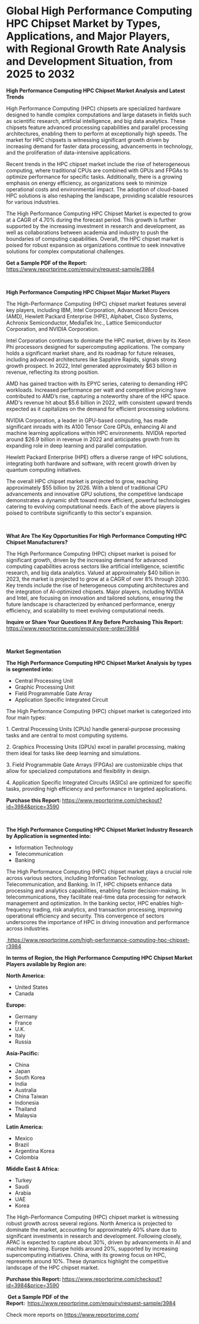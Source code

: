 <p><h1>Global High Performance Computing HPC Chipset Market by Types, Applications, and Major Players, with Regional Growth Rate Analysis and Development Situation, from 2025 to 2032</h1></p><p><strong>High Performance Computing HPC Chipset Market Analysis and Latest Trends</strong></p>
<p><p>High Performance Computing (HPC) chipsets are specialized hardware designed to handle complex computations and large datasets in fields such as scientific research, artificial intelligence, and big data analytics. These chipsets feature advanced processing capabilities and parallel processing architectures, enabling them to perform at exceptionally high speeds. The market for HPC chipsets is witnessing significant growth driven by increasing demand for faster data processing, advancements in technology, and the proliferation of data-intensive applications.</p><p>Recent trends in the HPC chipset market include the rise of heterogeneous computing, where traditional CPUs are combined with GPUs and FPGAs to optimize performance for specific tasks. Additionally, there is a growing emphasis on energy efficiency, as organizations seek to minimize operational costs and environmental impact. The adoption of cloud-based HPC solutions is also reshaping the landscape, providing scalable resources for various industries.</p><p>The High Performance Computing HPC Chipset Market is expected to grow at a CAGR of 4.70% during the forecast period. This growth is further supported by the increasing investment in research and development, as well as collaborations between academia and industry to push the boundaries of computing capabilities. Overall, the HPC chipset market is poised for robust expansion as organizations continue to seek innovative solutions for complex computational challenges.</p></p>
<p><strong>Get a Sample PDF of the Report:&nbsp;</strong> <a href="https://www.reportprime.com/enquiry/request-sample/3984?utm_campaign=3582&utm_medium=2&utm_source=Github&utm_content=ia&utm_term=18032025&utm_id=high-performance-computing-hpc-chipset">https://www.reportprime.com/enquiry/request-sample/3984</a></p>
<p>&nbsp;</p>
<p><strong>High Performance Computing HPC Chipset Major Market Players</strong></p>
<p><p>The High-Performance Computing (HPC) chipset market features several key players, including IBM, Intel Corporation, Advanced Micro Devices (AMD), Hewlett Packard Enterprise (HPE), Alphabet, Cisco Systems, Achronix Semiconductor, MediaTek Inc., Lattice Semiconductor Corporation, and NVIDIA Corporation. </p><p>Intel Corporation continues to dominate the HPC market, driven by its Xeon Phi processors designed for supercomputing applications. The company holds a significant market share, and its roadmap for future releases, including advanced architectures like Sapphire Rapids, signals strong growth prospect. In 2022, Intel generated approximately $63 billion in revenue, reflecting its strong position.</p><p>AMD has gained traction with its EPYC series, catering to demanding HPC workloads. Increased performance per watt and competitive pricing have contributed to AMD’s rise, capturing a noteworthy share of the HPC space. AMD's revenue hit about $5.6 billion in 2022, with consistent upward trends expected as it capitalizes on the demand for efficient processing solutions.</p><p>NVIDIA Corporation, a leader in GPU-based computing, has made significant inroads with its A100 Tensor Core GPUs, enhancing AI and machine learning applications within HPC environments. NVIDIA reported around $26.9 billion in revenue in 2022 and anticipates growth from its expanding role in deep learning and parallel computation.</p><p>Hewlett Packard Enterprise (HPE) offers a diverse range of HPC solutions, integrating both hardware and software, with recent growth driven by quantum computing initiatives. </p><p>The overall HPC chipset market is projected to grow, reaching approximately $55 billion by 2026. With a blend of traditional CPU advancements and innovative GPU solutions, the competitive landscape demonstrates a dynamic shift toward more efficient, powerful technologies catering to evolving computational needs. Each of the above players is poised to contribute significantly to this sector's expansion.</p></p>
<p>&nbsp;</p>
<p><strong>What Are The Key Opportunities For High Performance Computing HPC Chipset Manufacturers?</strong></p>
<p><p>The High Performance Computing (HPC) chipset market is poised for significant growth, driven by the increasing demand for advanced computing capabilities across sectors like artificial intelligence, scientific research, and big data analytics. Valued at approximately $40 billion in 2023, the market is projected to grow at a CAGR of over 8% through 2030. Key trends include the rise of heterogeneous computing architectures and the integration of AI-optimized chipsets. Major players, including NVIDIA and Intel, are focusing on innovation and tailored solutions, ensuring the future landscape is characterized by enhanced performance, energy efficiency, and scalability to meet evolving computational needs.</p></p>
<p><strong>Inquire or Share Your Questions If Any Before Purchasing This Report:</strong> <a href="https://www.reportprime.com/enquiry/pre-order/3984?utm_campaign=3582&utm_medium=2&utm_source=Github&utm_content=ia&utm_term=18032025&utm_id=high-performance-computing-hpc-chipset">https://www.reportprime.com/enquiry/pre-order/3984</a></p>
<p>&nbsp;</p>
<p><strong>Market Segmentation</strong></p>
<p><strong>The High Performance Computing HPC Chipset Market Analysis by types is segmented into:</strong></p>
<p><ul><li>Central Processing Unit</li><li>Graphic Processing Unit</li><li>Field Programmable Gate Array</li><li>Application Specific Integrated Circuit</li></ul></p>
<p><p>The High Performance Computing (HPC) chipset market is categorized into four main types: </p><p>1. Central Processing Units (CPUs) handle general-purpose processing tasks and are central to most computing systems.</p><p>2. Graphics Processing Units (GPUs) excel in parallel processing, making them ideal for tasks like deep learning and simulations.</p><p>3. Field Programmable Gate Arrays (FPGAs) are customizable chips that allow for specialized computations and flexibility in design.</p><p>4. Application Specific Integrated Circuits (ASICs) are optimized for specific tasks, providing high efficiency and performance in targeted applications.</p></p>
<p><strong>Purchase this Report:&nbsp;</strong><a href="https://www.reportprime.com/checkout?id=3984&price=3590&utm_campaign=3582&utm_medium=2&utm_source=Github&utm_content=ia&utm_term=18032025&utm_id=high-performance-computing-hpc-chipset">https://www.reportprime.com/checkout?id=3984&price=3590</a></p>
<p>&nbsp;</p>
<p><strong>The High Performance Computing HPC Chipset Market Industry Research by Application is segmented into:</strong></p>
<p><ul><li>Information Technology</li><li>Telecommunication</li><li>Banking</li></ul></p>
<p><p>The High Performance Computing (HPC) chipset market plays a crucial role across various sectors, including Information Technology, Telecommunication, and Banking. In IT, HPC chipsets enhance data processing and analytics capabilities, enabling faster decision-making. In telecommunications, they facilitate real-time data processing for network management and optimization. In the banking sector, HPC enables high-frequency trading, risk analytics, and transaction processing, improving operational efficiency and security. This convergence of sectors underscores the importance of HPC in driving innovation and performance across industries.</p></p>
<p><a href="https://www.reportprime.com/high-performance-computing-hpc-chipset-r3984?utm_campaign=3582&utm_medium=2&utm_source=Github&utm_content=ia&utm_term=18032025&utm_id=high-performance-computing-hpc-chipset">&nbsp;https://www.reportprime.com/high-performance-computing-hpc-chipset-r3984</a></p>
<p><strong>In terms of Region, the High Performance Computing HPC Chipset Market Players available by Region are:</strong></p>
<p>
    <p> <strong> North America: </strong>
        <ul>
            <li>United States</li>
            <li>Canada</li>
        </ul>
        </p> 
    <p> <strong> Europe: </strong>
        <ul>
            <li>Germany</li>
            <li>France</li>
            <li>U.K.</li>
            <li>Italy</li>
            <li>Russia</li>
        </ul>
        </p> 
    <p> <strong> Asia-Pacific: </strong>
        <ul>
            <li>China</li>
            <li>Japan</li>
            <li>South Korea</li>
            <li>India</li>
            <li>Australia</li>
            <li>China Taiwan</li>
            <li>Indonesia</li>
            <li>Thailand</li>
            <li>Malaysia</li>
        </ul>
        </p> 
    <p> <strong> Latin America: </strong>
        <ul>
            <li>Mexico</li>
            <li>Brazil</li>
            <li>Argentina Korea</li>
            <li>Colombia</li>
        </ul>
        </p> 
    <p> <strong> Middle East & Africa: </strong>
        <ul>
            <li>Turkey</li>
            <li>Saudi</li>
            <li>Arabia</li>
            <li>UAE</li>
            <li>Korea</li>
        </ul>
    </p>
    </p>
<p><p>The High-Performance Computing (HPC) chipset market is witnessing robust growth across several regions. North America is projected to dominate the market, accounting for approximately 40% share due to significant investments in research and development. Following closely, APAC is expected to capture about 30%, driven by advancements in AI and machine learning. Europe holds around 20%, supported by increasing supercomputing initiatives. China, with its growing focus on HPC, represents around 10%. These dynamics highlight the competitive landscape of the HPC chipset market.</p></p>
<p><strong>Purchase this Report: </strong><a href="https://www.reportprime.com/checkout?id=3984&price=3590&utm_campaign=3582&utm_medium=2&utm_source=Github&utm_content=ia&utm_term=18032025&utm_id=high-performance-computing-hpc-chipset">https://www.reportprime.com/checkout?id=3984&price=3590</a></p>
<p>&nbsp;<strong>Get a Sample PDF of the Report:&nbsp;&nbsp;</strong><a href="https://www.reportprime.com/enquiry/request-sample/3984?utm_campaign=3582&utm_medium=2&utm_source=Github&utm_content=ia&utm_term=18032025&utm_id=high-performance-computing-hpc-chipset">https://www.reportprime.com/enquiry/request-sample/3984</a></p>
<p><strong></strong></p>
<p>Check more reports on <a href="https://www.reportprime.com/?utm_campaign=3582&utm_medium=2&utm_source=Github&utm_content=ia&utm_term=18032025&utm_id=high-performance-computing-hpc-chipset">https://www.reportprime.com/</a></p>